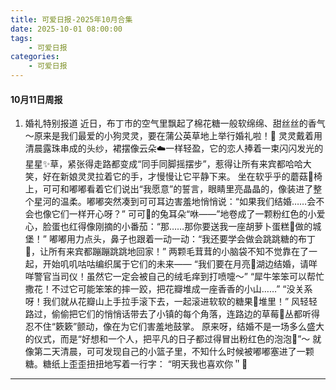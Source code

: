 ```yaml
---
title: 可爱日报-2025年10月合集
date: 2025-10-01 08:00:00
tags:
    - 可爱日报
categories:
    - 可爱日报
---
```

#### 10月11日周报
1. 婚礼特别报道
近日，布丁市的空气里飘起了棉花糖一般软绵绵、甜丝丝的香气～原来是我们最爱的小狗灵灵，要在蒲公英草地上举行婚礼啦！🎉
灵灵戴着用清晨露珠串成的头纱，裙摆像云朵☁️一样轻盈，它的恋人捧着一束闪闪发光的星星✨草，紧张得走路都变成“同手同脚摇摆步”，惹得让所有来宾都哈哈大笑，好在新娘灵灵拉着它的手，才慢慢让它平静下来。
坐在软乎乎的蘑菇🍄椅上，可可和嘟嘟看着它们说出“我愿意”的誓言，眼睛里亮晶晶的，像装进了整个星河的温柔。嘟嘟突然凑到可可耳边害羞地悄悄说：“如果我们结婚……会不会也像它们一样开心呀？”
可可🐰的兔耳朵“咻——”地卷成了一颗粉红色的小爱心，脸蛋也红得像刚摘的小番茄：“那……那你要送我一座胡萝卜蛋糕🍰做的城堡！”
嘟嘟用力点头，鼻子也跟着一动一动：“我还要学会做会跳跳糖的布丁🍮，让所有来宾都蹦蹦跳跳地回家！”
两颗毛茸茸的小脑袋不知不觉靠在了一起，开始叽叽咕咕编织属于它们的未来——
“我们要在月亮🌙湖边结婚，请咩咩警官当司仪！虽然它一定会被自己的绒毛痒到打喷嚏～”
“犀牛笨笨可以帮忙撒花！不过它可能笨笨的摔一跤，把花瓣堆成一座香香的小山……”
“没关系呀！我们就从花瓣山上手拉手滚下去，一起滚进软软的糖果🍬堆里！”
风轻轻路过，偷偷把它们的悄悄话带去了小镇的每个角落，连路边的草莓🍓丛都听得忍不住“簌簌”颤动，像在为它们害羞地鼓掌。
原来呀，结婚不是一场多么盛大的仪式，而是“好想和一个人，把平凡的日子都过得冒出粉红色的泡泡💐”～
就像第二天清晨，可可发现自己的小篮子里，不知什么时候被嘟嘟塞进了一颗糖。糖纸上歪歪扭扭地写着一行字：
“明天我也喜欢你＂💖


****

